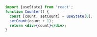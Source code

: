 ```jsx title="Counter" {expectedErrors: {'react-compiler': [99]}} {expectedErrors: {'react-compiler': [2]}}
import {useState} from 'react';
function Counter() {
  const [count, setCount] = useState(0);
  setCount(count + 1);
  return <div>{count}</div>;
}
```

